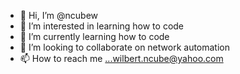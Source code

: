 - 👋 Hi, I’m @ncubew
- 👀 I’m interested in learning how to code 
- 🌱 I’m currently learning how to code
- 💞️ I’m looking to collaborate on network automation 
- 📫 How to reach me ...wilbert.ncube@yahoo.com

<!---
ncubew/ncubew is a ✨ special ✨ repository because its `README.md` (this file) appears on your GitHub profile.
You can click the Preview link to take a look at your changes.
--->
